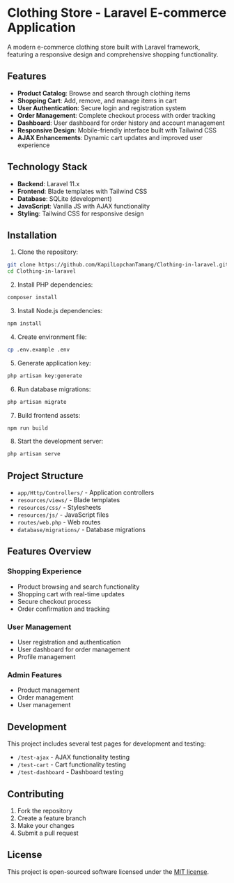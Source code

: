 # Clothing Store - Laravel E-commerce Application

A modern e-commerce clothing store built with Laravel framework, featuring a responsive design and comprehensive shopping functionality.

## Features

- **Product Catalog**: Browse and search through clothing items
- **Shopping Cart**: Add, remove, and manage items in cart
- **User Authentication**: Secure login and registration system
- **Order Management**: Complete checkout process with order tracking
- **Dashboard**: User dashboard for order history and account management
- **Responsive Design**: Mobile-friendly interface built with Tailwind CSS
- **AJAX Enhancements**: Dynamic cart updates and improved user experience

## Technology Stack

- **Backend**: Laravel 11.x
- **Frontend**: Blade templates with Tailwind CSS
- **Database**: SQLite (development)
- **JavaScript**: Vanilla JS with AJAX functionality
- **Styling**: Tailwind CSS for responsive design

## Installation

1. Clone the repository:
```bash
git clone https://github.com/KapilLopchanTamang/Clothing-in-laravel.git
cd Clothing-in-laravel
```

2. Install PHP dependencies:
```bash
composer install
```

3. Install Node.js dependencies:
```bash
npm install
```

4. Create environment file:
```bash
cp .env.example .env
```

5. Generate application key:
```bash
php artisan key:generate
```

6. Run database migrations:
```bash
php artisan migrate
```

7. Build frontend assets:
```bash
npm run build
```

8. Start the development server:
```bash
php artisan serve
```

## Project Structure

- `app/Http/Controllers/` - Application controllers
- `resources/views/` - Blade templates
- `resources/css/` - Stylesheets
- `resources/js/` - JavaScript files
- `routes/web.php` - Web routes
- `database/migrations/` - Database migrations

## Features Overview

### Shopping Experience
- Product browsing and search functionality
- Shopping cart with real-time updates
- Secure checkout process
- Order confirmation and tracking

### User Management
- User registration and authentication
- User dashboard for order management
- Profile management

### Admin Features
- Product management
- Order management
- User management

## Development

This project includes several test pages for development and testing:
- `/test-ajax` - AJAX functionality testing
- `/test-cart` - Cart functionality testing
- `/test-dashboard` - Dashboard testing

## Contributing

1. Fork the repository
2. Create a feature branch
3. Make your changes
4. Submit a pull request

## License

This project is open-sourced software licensed under the [MIT license](https://opensource.org/licenses/MIT).
